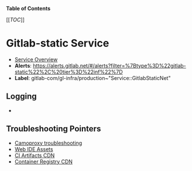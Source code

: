 <!-- MARKER: do not edit this section directly. Edit services/service-catalog.yml then run scripts/generate-docs -->

**Table of Contents**

[[_TOC_]]

# Gitlab-static Service

* [Service Overview](https://dashboards.gitlab.net/d/gitlab-static-main)
* **Alerts**: <https://alerts.gitlab.net/#/alerts?filter=%7Btype%3D%22gitlab-static%22%2C%20tier%3D%22inf%22%7D>
* **Label**: gitlab-com/gl-infra/production~"Service::GitlabStaticNet"

## Logging

* []()

## Troubleshooting Pointers

* [Camoproxy troubleshooting](../camoproxy/camoproxy.md)
* [Web IDE Assets](web-ide-assets.md)
* [CI Artifacts CDN](../google-cloud-storage/artifacts-cdn.md)
* [Container Registry CDN](../registry/cdn.md)
<!-- END_MARKER -->

<!-- ## Summary -->

<!-- ## Architecture -->

<!-- ## Performance -->

<!-- ## Scalability -->

<!-- ## Availability -->

<!-- ## Durability -->

<!-- ## Security/Compliance -->

<!-- ## Monitoring/Alerting -->

<!-- ## Links to further Documentation -->
